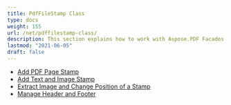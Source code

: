```yaml
---
title: PdfFileStamp Class
type: docs
weight: 155
url: /net/pdffilestamp-class/
description: This section explains how to work with Aspose.PDF Facades - a toolset for popular operations with PDF.
lastmod: "2021-06-05"
draft: false
---
```


- [Add PDF Page Stamp](/pdf/net/add-pdf-page-stamp/)
- [Add Text and Image Stamp](/pdf/net/add-text-and-image-stamp/)
- [Extract Image and Change Position of a Stamp](/pdf/net/extract-image-and-change-position-of-a-stamp/)
- [Manage Header and Footer](/pdf/net/manage-header-and-footer/)
